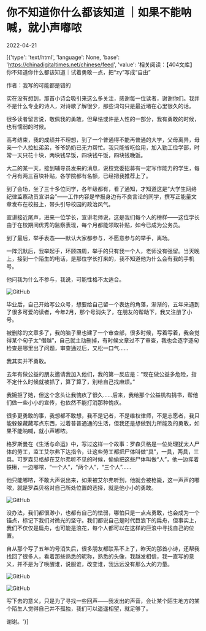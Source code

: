 # 你不知道你什么都该知道 ｜如果不能呐喊，就小声嘟哝

2022-04-21

[{'type': 'text/html', 'language': None, 'base': 'https://chinadigitaltimes.net/chinese/feed', 'value': '相关阅读：【404文库】你不知道你什么都该知道｜试着勇敢一点，把“zy”写成“自由”

作者：我写的可能都是错的

实在没有想到，那首小诗会吸引来这么多关注，感谢每一位读者，谢谢你们。我并不是什么专业的诗人，对诗歌了解很少，那些词句只是最近堵在心里很久的话。

很多读者留言说，敬佩我的勇敢，但卑怯或许是人性的一部分，我有勇敢的时候，也有懦弱的时候。

高考结束，我的成绩并不理想，到了一个普通得不能再普通的大学，父母离异，母亲一个人拉扯弟弟，爷爷奶奶已无力帮忙。我只能省吃俭用，加入勤工俭学部，时常一天只花十块，两块钱早饭，四块钱午饭，四块钱晚饭。

大二的某一天，接到辅导员发来的消息，说校党委招募有一定写作能力的学生，每个月有两三百块补贴，各学院都有名额，已经把我推荐上了。

到了会场，坐了三十多位同学，各年级都有，看了通知，才知道这是“大学生网络纪律监察动员宣讲会”——工作内容是举报身边有不良言论的同学，撰写正能量文章发布在校报上，带头引导校园的政治风气。

宣讲接近尾声，进来一位学长，宣讲老师说，这是我们每个人的榜样——这位学长由于在校期间优秀的监察表现，每个月都能领取补贴，如今已成为公务员。

到了最后，举手表态——默认大家都参与，不愿意参与的举手，离场。

一阵沉默后，我举起手，环顾四周，举手的只有我一个人，老师没有强留。当天晚上，接到一个陌生的电话，是那位学长打来的，我不知道他为什么会有我的手机号。

他问我为什么不参与，我说，可能性格不太适合。

![GitHub](https://chinadigitaltimes.net/chinese/files/2022/04/image-1650561333237.png)

毕业后，自己开始写公众号，想要给自己留一个表达的角落，渐渐的，五年来遇到了很多可爱的读者，今年2月，那个号消失了，在朋友的帮助下，我又注册了小号。

被删除的文章多了，我的脑子里也建了一个审查部，很多时候，写着写着，我会觉得某个句子太“僭越”，自己就主动删掉，有时候文章过不了审查，我也会逐字逐句检查是哪里出了问题，审查通过后，又松一口气&#8230;&#8230;

我其实并不勇敢。

去年有做公益的朋友邀请我加入他们，我的第一反应是：“现在做公益多危险，指不定什么时候就被抓了，算了算了，别给自己找麻烦。”

我婉拒了她，但这个念头让我愧疚了很久&#8230;&#8230;后来，我给那个公益机构捐书，帮他们做一些小小的宣传，也依然不能打消那种愧疚。

很多更勇敢的事，我想都不敢想，我不是记者，不是维权律师，不是志愿者，我只能躲躲藏藏写点东西，过着普普通通的生活，但我还是想做到力所能及的勇敢，如果不能呐喊，就小声嘟哝。

格罗斯曼在《生活与命运》中，写过这样一个故事：罗森贝格是一位处理犹太人尸体的劳工，监工艾尔弗下达指令，让这些劳工都把尸体叫做“具”，一具，两具，三具。可罗森贝格却在艾尔弗听不见的时候，偷偷把这些尸体叫做“人”，他一边挥着铁楸，一边嘟哝，“一个人”，“两个人”，“三个人”……

他只能嘟哝，不敢大声说出来，如果被艾尔弗听到，他就会被枪毙，这一声声的嘟哝，就是罗森贝格对自己所处位置的选择，就是他小小的勇敢。

![GitHub](https://chinadigitaltimes.net/chinese/files/2022/04/post-680080-626192230fa25.)

没办法，我们都很渺小，也都有自己的怯弱，哪怕只是一点点勇敢，也会成为一个锚点，标记下我们对微光的坚守。我们都说自己是时代巨浪下的扁舟，但事实上，我们不仅仅是扁舟，也可能是浪花，每个人都可以在这样的巨浪中寻找自己的位置。

自从那个写了五年的号消失后，很多朋友都联系不上了，昨天的那首小诗，还帮我找回了很多人，看着那些熟悉的昵称，熟悉的头像，我越发相信，我一直写的意义，并不是为了唤醒谁，说服谁，改变谁，我远远没有那么大的力量。

![GitHub](https://chinadigitaltimes.net/chinese/files/2022/04/post-680080-62619224c66fd.)

![GitHub](https://chinadigitaltimes.net/chinese/files/2022/04/post-680080-62619226dee71.)

写下去的意义，只是为了寻找一些回声——我发出的声音，会让某个陌生地方的某个陌生人觉得自己并不孤独，我们可以遥遥相望，就足够了。

谢谢。'}]